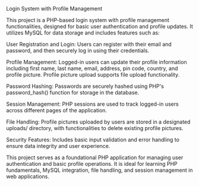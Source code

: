 Login System with Profile Management

This project is a PHP-based login system with profile management functionalities, designed for basic user authentication and profile updates. It utilizes MySQL for data storage and includes features such as:

User Registration and Login: Users can register with their email and password, and then securely log in using their credentials.

Profile Management: Logged-in users can update their profile information including first name, last name, email, address, pin code, country, and profile picture. Profile picture upload supports file upload functionality.

Password Hashing: Passwords are securely hashed using PHP's password_hash() function for storage in the database.

Session Management: PHP sessions are used to track logged-in users across different pages of the application.

File Handling: Profile pictures uploaded by users are stored in a designated uploads/ directory, with functionalities to delete existing profile pictures.

Security Features: Includes basic input validation and error handling to ensure data integrity and user experience.

This project serves as a foundational PHP application for managing user authentication and basic profile operations. It is ideal for learning PHP fundamentals, MySQL integration, file handling, and session management in web applications.